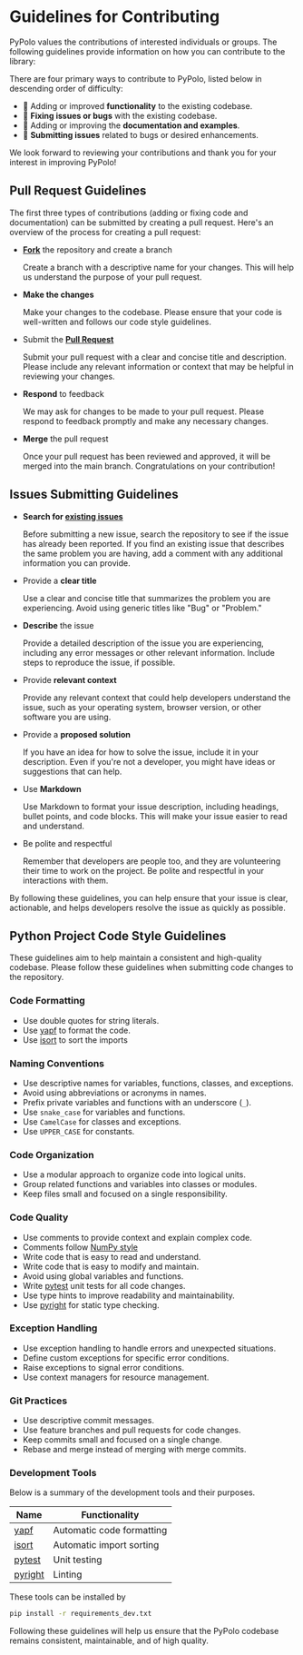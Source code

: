 # Guidelines for Contributing

PyPolo values the contributions of interested individuals or groups.
The following guidelines provide information on how you can contribute to the library:

There are four primary ways to contribute to PyPolo, listed below in descending order of difficulty:

- 🔧 Adding or improved **functionality** to the existing codebase.
- 🐛 **Fixing issues or bugs** with the existing codebase.
- 📖 Adding or improving the **documentation and examples**.
- 🙏 **Submitting issues** related to bugs or desired enhancements.

We look forward to reviewing your contributions and thank you for your interest in improving PyPolo!

## Pull Request Guidelines

The first three types of contributions (adding or fixing code and documentation) can be submitted by creating a pull request.
Here's an overview of the process for creating a pull request:

- **[Fork](https://github.com/Weizhe-Chen/PyPolo/fork)** the repository and create a branch

    Create a branch with a descriptive name for your changes. This will help us understand the purpose of your pull request.

- **Make the changes**

    Make your changes to the codebase. Please ensure that your code is well-written and follows our code style guidelines.

- Submit the **[Pull Request](https://github.com/Weizhe-Chen/PyPolo/pulls)**

    Submit your pull request with a clear and concise title and description. Please include any relevant information or context that may be helpful in reviewing your changes.

- **Respond** to feedback

    We may ask for changes to be made to your pull request. Please respond to feedback promptly and make any necessary changes.

- **Merge** the pull request

    Once your pull request has been reviewed and approved, it will be merged into the main branch. Congratulations on your contribution!

## Issues Submitting Guidelines

- **Search for [existing issues](https://github.com/Weizhe-Chen/PyPolo/issues)**

    Before submitting a new issue, search the repository to see if the issue has already been reported.
    If you find an existing issue that describes the same problem you are having, add a comment with any additional information you can provide.

- Provide a **clear title**

    Use a clear and concise title that summarizes the problem you are experiencing.
    Avoid using generic titles like "Bug" or "Problem."

- **Describe** the issue

    Provide a detailed description of the issue you are experiencing, including any error messages or other relevant information.
    Include steps to reproduce the issue, if possible.

- Provide **relevant context**

    Provide any relevant context that could help developers understand the issue, such as your operating system, browser version, or other software you are using.

- Provide a **proposed solution**

    If you have an idea for how to solve the issue, include it in your description.
    Even if you're not a developer, you might have ideas or suggestions that can help.

- Use **Markdown**

    Use Markdown to format your issue description, including headings, bullet points, and code blocks.
    This will make your issue easier to read and understand.

- Be polite and respectful

    Remember that developers are people too, and they are volunteering their time to work on the project.
    Be polite and respectful in your interactions with them.

By following these guidelines, you can help ensure that your issue is clear, actionable, and helps developers resolve the issue as quickly as possible.

## Python Project Code Style Guidelines

These guidelines aim to help maintain a consistent and high-quality codebase.
Please follow these guidelines when submitting code changes to the repository.

### Code Formatting

- Use double quotes for string literals.
- Use [yapf](https://github.com/google/yapf) to format the code.
- Use [isort](https://pycqa.github.io/isort/) to sort the imports

### Naming Conventions

- Use descriptive names for variables, functions, classes, and exceptions.
- Avoid using abbreviations or acronyms in names.
- Prefix private variables and functions with an underscore (`_`).
- Use `snake_case` for variables and functions.
- Use `CamelCase` for classes and exceptions.
- Use `UPPER_CASE` for constants.

### Code Organization

- Use a modular approach to organize code into logical units.
- Group related functions and variables into classes or modules.
- Keep files small and focused on a single responsibility.

### Code Quality

- Use comments to provide context and explain complex code.
- Comments follow [NumPy style](https://sphinxcontrib-napoleon.readthedocs.io/en/latest/example_numpy.html)
- Write code that is easy to read and understand.
- Write code that is easy to modify and maintain.
- Avoid using global variables and functions.
- Write [pytest](https://docs.pytest.org/en/7.2.x/) unit tests for all code changes.
- Use type hints to improve readability and maintainability.
- Use [pyright](https://github.com/microsoft/pyright) for static type checking.

### Exception Handling

- Use exception handling to handle errors and unexpected situations.
- Define custom exceptions for specific error conditions.
- Raise exceptions to signal error conditions.
- Use context managers for resource management.

### Git Practices

- Use descriptive commit messages.
- Use feature branches and pull requests for code changes.
- Keep commits small and focused on a single change.
- Rebase and merge instead of merging with merge commits.


### Development Tools

Below is a summary of the development tools and their purposes.

| Name | Functionality |
| ---- | ------------- |
| [yapf](https://github.com/google/yapf) | Automatic code formatting |
| [isort](https://pycqa.github.io/isort/) | Automatic import sorting |
| [pytest](https://docs.pytest.org/en/7.2.x/) | Unit testing |
| [pyright](https://github.com/microsoft/pyright) | Linting |

These tools can be installed by

```bash
pip install -r requirements_dev.txt
```

Following these guidelines will help us ensure that the PyPolo codebase remains consistent, maintainable, and of high quality.
